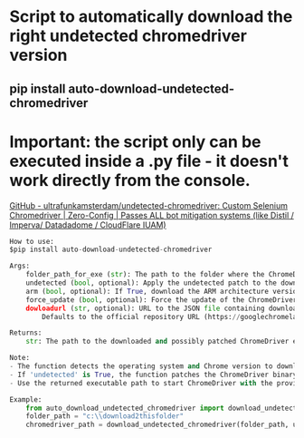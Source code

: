# Script to automatically download the right undetected chromedriver version

## pip install auto-download-undetected-chromedriver

# Important: the script only can be executed inside a .py file - it doesn't work directly from the console.

[GitHub - ultrafunkamsterdam/undetected-chromedriver: Custom Selenium Chromedriver | Zero-Config | Passes ALL bot mitigation systems (like Distil / Imperva/ Datadadome / CloudFlare IUAM)](https://github.com/ultrafunkamsterdam/undetected-chromedriver)

```python
How to use:
$pip install auto-download-undetected-chromedriver

Args:
    folder_path_for_exe (str): The path to the folder where the ChromeDriver executable will be saved.
    undetected (bool, optional): Apply the undetected patch to the downloaded ChromeDriver binary. Defaults to True.
    arm (bool, optional): If True, download the ARM architecture version of ChromeDriver for Mac. Defaults to False.
    force_update (bool, optional): Force the update of the ChromeDriver binary, even if it's already present. Defaults to True.
    dowloadurl (str, optional): URL to the JSON file containing download links for ChromeDriver versions.
        Defaults to the official repository URL (https://googlechromelabs.github.io/chrome-for-testing/latest-patch-versions-per-build-with-downloads.json).

Returns:
    str: The path to the downloaded and possibly patched ChromeDriver executable.

Note:
- The function detects the operating system and Chrome version to download the appropriate ChromeDriver version.
- If 'undetected' is True, the function patches the ChromeDriver binary with an additional console log message to make it harder to detect.
- Use the returned executable path to start ChromeDriver with the provided options.

Example:
    from auto_download_undetected_chromedriver import download_undetected_chromedriver
    folder_path = "c:\\download2thisfolder"
    chromedriver_path = download_undetected_chromedriver(folder_path, undetected=True, arm=False, force_update=True)

```
